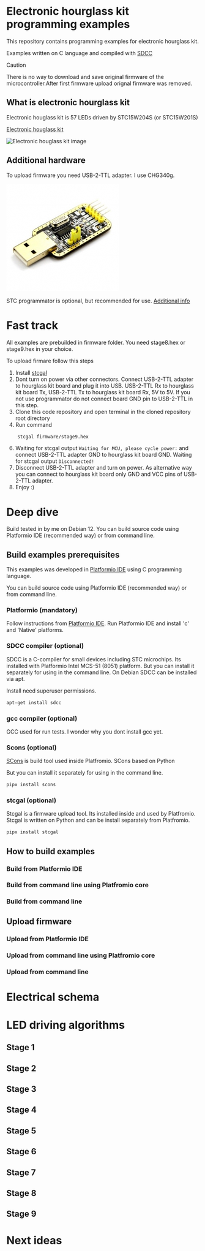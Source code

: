 # Electronic hourglass kit programming examples  

This repository contains programming examples for electronic hourglass kit.

Examples written on C language and compiled with [SDCC](https://sdcc.sourceforge.net/)

> [!CAUTION]
> There is no way to download and save original firmware of the microcontroller.After first firmware upload orignal firmware was removed. 


## What is electronic hourglass kit
Electronic houglass kit is 57 LEDs driven by STC15W204S (or STC15W201S)

[Electronic houglass kit](https://www.icstation.com/hourglass-shaped-flashing-light-kits-simple-lamp-electronics-soldering-practice-stem-teaching-kits-p-12309.html)

![Electronic houglass kit image](https://www.icstation.com/images/template/bg_ics.png)

## Additional hardware
To upload firmware you need USB-2-TTL adapter. I use CHG340g.

![CHG340g](https://github.com/mgoblin/STC-programmator/blob/main/images/ch340g.jpeg)

STC programmator is optional, but recommended for use.
[Additional info ](https://github.com/mgoblin/STC-programmator)    

# Fast track

All examples are prebuilded in firmware folder. You need stage8.hex or stage9.hex in your choice.

To upload firmare follow this steps
1. Install [stcgal](https://github.com/grigorig/stcgal)
2. Dont turn on power via other connectors. Connect USB-2-TTL adapter to hourglass kit board and plug it into USB. USB-2-TTL Rx to hourglass kit board Tx, USB-2-TTL Tx to hourglass kit board Rx, 5V to 5V. If you not use programmator do not connect board GND pin to USB-2-TTL in this step. 
4. Clone this code repository and open terminal in the cloned repository root directory
5. Run command 
```bash
    stcgal firmware/stage9.hex
```
6. Waiting for stcgal output 
``` Waiting for MCU, please cycle power: ``` and connect USB-2-TTL adapter GND to hourglass kit board GND. Waiting for stcgal output 
``` Disconnected! ```
7. Disconnect USB-2-TTL adapter and turn on power. As alternative way you can connect to hourglass kit board only GND and VCC pins of USB-2-TTL adapter.
8. Enjoy :)  

# Deep dive
Build tested in by me on Debian 12. You can build source code using Platformio IDE (recommended way) or from command line.

## Build examples prerequisites

This examples was developed in [Platformio IDE](https://platformio.org/) using C programming language.

You can build source code using Platformio IDE (recommended way) or from command line.

### Platformio (mandatory)
Follow instructions from [Platformio IDE](https://platformio.org/).
Run Platformio IDE and install 'c' and 'Native' platforms.

### SDCC compiler (optional)
SDCC is a C-compiler for small devices including STC microchips.
Its installed with Platformio Intel MCS-51 (8051) platform.
But you can install it separately for using in the command line.
On Debian SDCC can be installed via apt. 

Install need superuser permissions.
```bash
apt-get install sdcc
```

### gcc compiler (optional)
GCC used for run tests. I wonder why you dont install gcc yet. 

### Scons (optional)
[SCons](https://scons.org/) is build tool used inside Platfromio. 
SCons based on Python

But you can install it separately for using in the command line.

```bash
pipx install scons
```


### stcgal (optional)
Stcgal is a firmware upload tool. Its installed inside and used by Platfromio.
Stcgal is written on Python and can be install separately from Platfromio. 

```bash
pipx install stcgal
```

## How to build examples

### Build from Platformio IDE

### Build from command line using Platfromio core

### Build from command line

## Upload firmware

### Upload from Platformio IDE

### Upload from command line using Platfromio core

### Upload from command line

# Electrical schema

# LED driving algorithms

## Stage 1

## Stage 2

## Stage 3

## Stage 4

## Stage 5

## Stage 6

## Stage 7

## Stage 8

## Stage 9

# Next ideas

